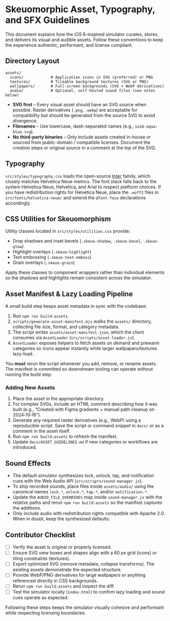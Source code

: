 # Skeuomorphic Asset, Typography, and SFX Guidelines

This document explains how the iOS 6-inspired simulator curates, stores, and delivers its visual and audible assets. Follow these conventions to keep the experience authentic, performant, and license compliant.

## Directory Layout

```
assets/
  icons/            # Application icons in SVG (preferred) or PNG
  textures/         # Tileable background textures (SVG or PNG)
  wallpapers/       # Full-screen backgrounds (SVG + WebP derivatives)
  audio/            # Optional, self-hosted sound files (see notes below)
```

- **SVG first** – Every visual asset should have an SVG source when possible. Raster derivatives (`.png`, `.webp`) are acceptable for compatibility but should be generated from the source SVG to avoid divergence.
- **Filenames** – Use lowercase, dash-separated names (e.g., `ios6-aqua-blue.svg`).
- **No third-party binaries** – Only include assets created in-house or sourced from public-domain / compatible licenses. Document the creation steps or original source in a comment at the top of the SVG.

## Typography

`src/styles/typography.css` loads the open-source [Inter](https://rsms.me/inter/) family, which closely matches Helvetica Neue metrics. The font stack falls back to the system Helvetica Neue, Helvetica, and Arial to respect platform choices. If you have redistribution rights for Helvetica Neue, place the `.woff2` files in `src/fonts/helvetica-neue/` and extend the `@font-face` declarations accordingly.

## CSS Utilities for Skeuomorphism

Utility classes located in `src/styles/utilities.css` provide:

- Drop shadows and inset bevels (`.skeuo-shadow`, `.skeuo-bevel`, `.skeuo-glow`)
- Highlight overlays (`.skeuo-highlight`)
- Text embossing (`.skeuo-text-emboss`)
- Grain overlays (`.skeuo-grain`)

Apply these classes to component wrappers rather than individual elements so the shadows and highlights remain consistent across the simulator.

## Asset Manifest & Lazy Loading Pipeline

A small build step keeps asset metadata in sync with the codebase:

1. Run `npm run build:assets`.
2. `scripts/generate-asset-manifest.mjs` walks the `assets/` directory, collecting file size, format, and category metadata.
3. The script writes `assets/asset-manifest.json`, which the client consumes via `AssetLoader` (`src/scripts/asset-loader.js`).
4. `AssetLoader` exposes helpers to fetch assets on demand and prewarm categories so icons appear instantly while larger wallpapers/textures lazy-load.

You **must** rerun the script whenever you add, remove, or rename assets. The manifest is committed so downstream tooling can operate without running the build step.

### Adding New Assets

1. Place the asset in the appropriate directory.
2. For complex SVGs, include an HTML comment describing how it was built (e.g., “Created with Figma gradients + manual path cleanup on 2024‑10‑16”).
3. Generate any required raster derivatives (e.g., WebP) using a reproducible script. Save the script or command snippet in `docs/` or as a comment in the asset itself.
4. Run `npm run build:assets` to refresh the manifest.
5. Update `docs/ASSET_GUIDELINES.md` if new categories or workflows are introduced.

## Sound Effects

- The default simulator synthesizes lock, unlock, tap, and notification cues with the Web Audio API (`src/scripts/sound-manager.js`).
- To ship recorded sounds, place files inside `assets/audio/` using the canonical names `lock.*`, `unlock.*`, `tap.*`, and/or `notification.*`.
- Update the `AUDIO_FILE_OVERRIDES` map inside `sound-manager.js` with the relative paths and rerun `npm run build:assets` so the manifest captures the additions.
- Only include audio with redistribution rights compatible with Apache 2.0. When in doubt, keep the synthesized defaults.

## Contributor Checklist

- [ ] Verify the asset is original or properly licensed.
- [ ] Ensure SVG view boxes and shapes align with a 60 px grid (icons) or tiling constraints (textures).
- [ ] Export optimized SVG (remove metadata, collapse transforms). The existing assets demonstrate the expected structure.
- [ ] Provide WebP/PNG derivatives for large wallpapers or anything referenced directly in CSS backgrounds.
- [ ] Rerun `npm run build:assets` and inspect the diff.
- [ ] Test the simulator locally (`index.html`) to confirm lazy loading and sound cues operate as expected.

Following these steps keeps the simulator visually cohesive and performant while respecting licensing boundaries.
